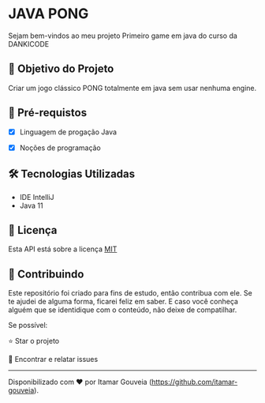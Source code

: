 <h1>JAVA PONG </h1>
<p> Sejam bem-vindos ao meu projeto Primeiro game em java do curso da DANKICODE</p>
<h2>🎯 Objetivo do Projeto</h2>
<p>Criar um jogo clássico PONG totalmente em java sem usar nenhuma engine.</p>

<h2>
🛑 Pré-requistos
</h2>

- [x] Linguagem de progação Java
- [x] Noções de programação


<h2>🛠 Tecnologias Utilizadas</h2>

<ul>
    <li>IDE IntelliJ</li>
    <li>Java 11</li>
</ul>


<h2>📜 Licença</h2>
Esta API está sobre a licença <a href="https://opensource.org/licenses/MIT">MIT</a>
<h2> 🤝 Contribuindo </h2>

Este repositório foi criado para fins de estudo, então contribua com ele. Se te ajudei de alguma forma, ficarei feliz em
saber. E caso você conheça alguém que se identidique com o conteúdo, não deixe de compatilhar.

Se possível:

⭐️ Star o projeto

🐛 Encontrar e relatar issues

------------

Disponibilizado com ♥ por Itamar Gouveia (https://github.com/itamar-gouveia).
